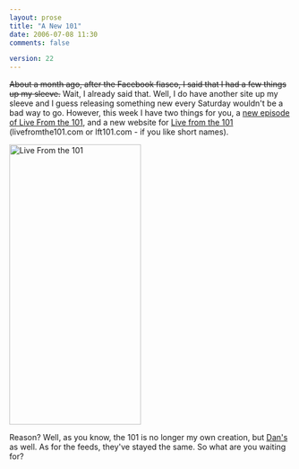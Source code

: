 ```yaml
---
layout: prose
title: "A New 101"
date: 2006-07-08 11:30
comments: false

version: 22
---
```


<del>About a month ago, after the Facebook fiasco, I said that I had a few things up my sleeve.</del> Wait, I already said that. Well, I do have another site up my sleeve and I guess releasing something new every Saturday wouldn't be a bad way to go. However, this week I have two things for you, a [new episode of Live From the 101][1], and a new website for [Live from the 101][2] (livefromthe101.com or lft101.com - if you like short names).

[<img src="http://static.flickr.com/78/185007494_21cef652fd.jpg" width="235" height="500" alt="Live From the 101" />][3]

Reason? Well, as you know, the 101 is no longer my own creation, but <a href="http://superfluousbanter.com" rel="friend met colleague">Dan's</a> as well. As for the feeds, they've stayed the same. So what are you waiting for?

 [1]: http://livefromthe101.com/download/episode011.mp3
 [2]: http://livefromthe101.com/
 [3]: http://www.flickr.com/photos/avalonstar/185007494/
